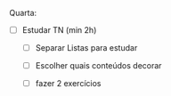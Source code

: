 Quarta:

- [ ] Estudar TN (min 2h)
	- [ ] Separar Listas para estudar
	- [ ] Escolher quais conteúdos decorar
	- [ ] fazer 2 exercícios

